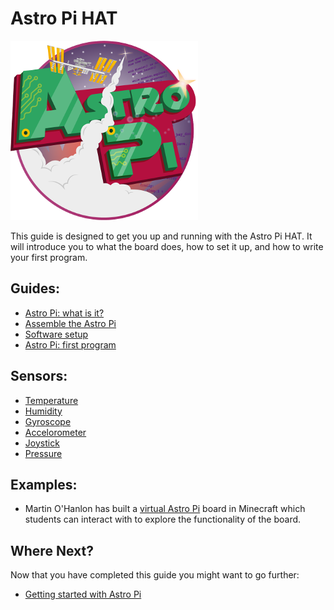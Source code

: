 # Astro Pi HAT

![Astro Pi Logo](images/Astro_Pi_Logo_WEB.png)

This guide is designed to get you up and running with the Astro Pi HAT. It will introduce you to what the board does, how to set it up, and how to write your first program.

## Guides:

- [Astro Pi: what is it?](board.md)
- [Assemble the Astro Pi](assemble.md)
- [Software setup](software.md)
- [Astro Pi: first program](program.md)

## Sensors:

- [Temperature](temp.md)
- [Humidity](humidity.md)
- [Gyroscope](gyro.md)
- [Accelorometer](program.md)
- [Joystick](joystick.md)
- [Pressure](pressure.md)

## Examples:
- Martin O'Hanlon has built a [virtual Astro Pi](http://www.stuffaboutcode.com/2015/05/interactive-minecraft-astro-pi.html) board in Minecraft which students can interact with to explore the functionality of the board. 

## Where Next?

Now that you have completed this guide you might want to go further:

- [Getting started with Astro Pi]()

